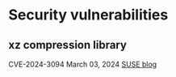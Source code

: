 # Security vulnerabilities

## xz compression library

CVE-2024-3094
March 03, 2024
[SUSE blog](https://www.suse.com/c/suse-addresses-supply-chain-attack-against-xz-compression-library/)
